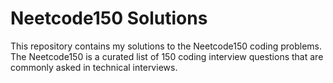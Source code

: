 # Neetcode150 Solutions

This repository contains my solutions to the Neetcode150 coding problems. The Neetcode150 is a curated list of 150 coding interview questions that are commonly asked in technical interviews.
